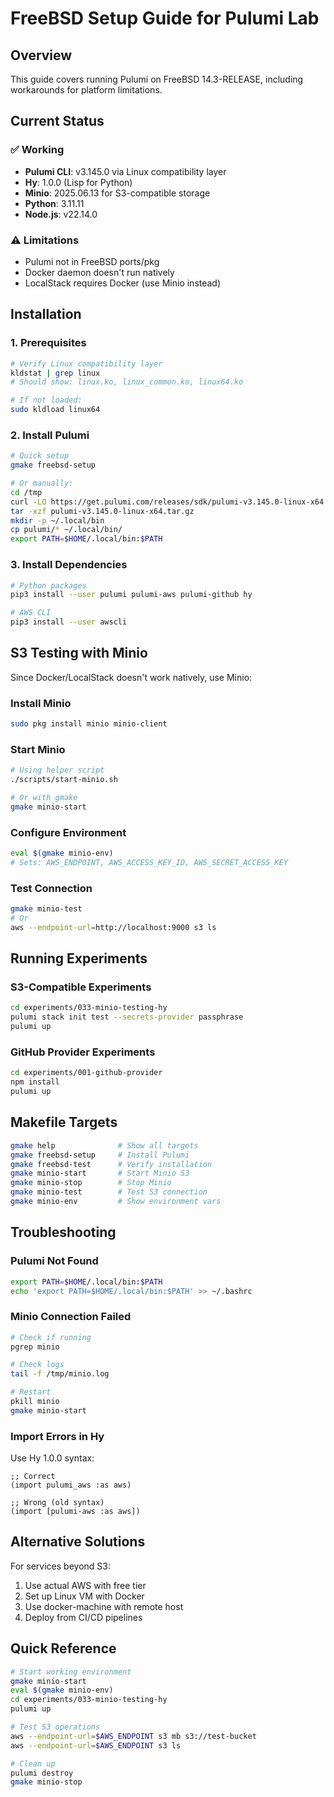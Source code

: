 # FreeBSD Setup Guide for Pulumi Lab

## Overview

This guide covers running Pulumi on FreeBSD 14.3-RELEASE, including workarounds for platform limitations.

## Current Status

### ✅ Working
- **Pulumi CLI**: v3.145.0 via Linux compatibility layer
- **Hy**: 1.0.0 (Lisp for Python)
- **Minio**: 2025.06.13 for S3-compatible storage
- **Python**: 3.11.11
- **Node.js**: v22.14.0

### ⚠️ Limitations
- Pulumi not in FreeBSD ports/pkg
- Docker daemon doesn't run natively
- LocalStack requires Docker (use Minio instead)

## Installation

### 1. Prerequisites

```bash
# Verify Linux compatibility layer
kldstat | grep linux
# Should show: linux.ko, linux_common.ko, linux64.ko

# If not loaded:
sudo kldload linux64
```

### 2. Install Pulumi

```bash
# Quick setup
gmake freebsd-setup

# Or manually:
cd /tmp
curl -LO https://get.pulumi.com/releases/sdk/pulumi-v3.145.0-linux-x64.tar.gz
tar -xzf pulumi-v3.145.0-linux-x64.tar.gz
mkdir -p ~/.local/bin
cp pulumi/* ~/.local/bin/
export PATH=$HOME/.local/bin:$PATH
```

### 3. Install Dependencies

```bash
# Python packages
pip3 install --user pulumi pulumi-aws pulumi-github hy

# AWS CLI
pip3 install --user awscli
```

## S3 Testing with Minio

Since Docker/LocalStack doesn't work natively, use Minio:

### Install Minio

```bash
sudo pkg install minio minio-client
```

### Start Minio

```bash
# Using helper script
./scripts/start-minio.sh

# Or with gmake
gmake minio-start
```

### Configure Environment

```bash
eval $(gmake minio-env)
# Sets: AWS_ENDPOINT, AWS_ACCESS_KEY_ID, AWS_SECRET_ACCESS_KEY
```

### Test Connection

```bash
gmake minio-test
# Or
aws --endpoint-url=http://localhost:9000 s3 ls
```

## Running Experiments

### S3-Compatible Experiments

```bash
cd experiments/033-minio-testing-hy
pulumi stack init test --secrets-provider passphrase
pulumi up
```

### GitHub Provider Experiments

```bash
cd experiments/001-github-provider
npm install
pulumi up
```

## Makefile Targets

```bash
gmake help              # Show all targets
gmake freebsd-setup     # Install Pulumi
gmake freebsd-test      # Verify installation
gmake minio-start       # Start Minio S3
gmake minio-stop        # Stop Minio
gmake minio-test        # Test S3 connection
gmake minio-env         # Show environment vars
```

## Troubleshooting

### Pulumi Not Found
```bash
export PATH=$HOME/.local/bin:$PATH
echo 'export PATH=$HOME/.local/bin:$PATH' >> ~/.bashrc
```

### Minio Connection Failed
```bash
# Check if running
pgrep minio

# Check logs
tail -f /tmp/minio.log

# Restart
pkill minio
gmake minio-start
```

### Import Errors in Hy
Use Hy 1.0.0 syntax:
```hy
;; Correct
(import pulumi_aws :as aws)

;; Wrong (old syntax)
(import [pulumi-aws :as aws])
```

## Alternative Solutions

For services beyond S3:
1. Use actual AWS with free tier
2. Set up Linux VM with Docker
3. Use docker-machine with remote host
4. Deploy from CI/CD pipelines

## Quick Reference

```bash
# Start working environment
gmake minio-start
eval $(gmake minio-env)
cd experiments/033-minio-testing-hy
pulumi up

# Test S3 operations
aws --endpoint-url=$AWS_ENDPOINT s3 mb s3://test-bucket
aws --endpoint-url=$AWS_ENDPOINT s3 ls

# Clean up
pulumi destroy
gmake minio-stop
```